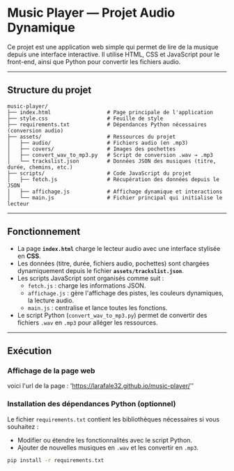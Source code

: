 # Music Player — Projet Audio Dynamique

Ce projet est une application web simple qui permet de lire de la musique depuis une interface interactive. Il utilise HTML, CSS et JavaScript pour le front-end, ainsi que Python pour convertir les fichiers audio.

---

## Structure du projet

```
music-player/
├── index.html                  # Page principale de l'application
├── style.css                   # Feuille de style
├── requirements.txt            # Dépendances Python nécessaires (conversion audio)
├── assets/                     # Ressources du projet
│   ├── audio/                  # Fichiers audio (en .mp3)
│   ├── covers/                 # Images des pochettes
│   ├── convert_wav_to_mp3.py   # Script de conversion .wav → .mp3
│   └── trackslist.json         # Données JSON des musiques (titre, durée, chemins, etc.)
├── scripts/                    # Code JavaScript du projet
│   ├── fetch.js                # Récupération des données depuis le JSON
│   ├── affichage.js            # Affichage dynamique et interactions
│   └── main.js                 # Fichier principal qui initialise le lecteur
```
---

## Fonctionnement

- La page **`index.html`** charge le lecteur audio avec une interface stylisée en **CSS**.
- Les données (titre, durée, fichiers audio, pochettes) sont chargées dynamiquement depuis le fichier **`assets/trackslist.json`**.
- Les scripts JavaScript sont organisés comme suit :
  - `fetch.js` : charge les informations JSON.
  - `affichage.js` : gère l'affichage des pistes, les couleurs dynamiques, la lecture audio.
  - `main.js` : centralise et lance toutes les fonctions.
- Le script Python (`convert_wav_to_mp3.py`) permet de convertir des fichiers `.wav` en `.mp3` pour alléger les ressources.

---

## Exécution

### Affichage de la page web

voici l'url de la page : 'https://larafale32.github.io/music-player/''

### Installation des dépendances Python (optionnel)
Le fichier `requirements.txt` contient les bibliothèques nécessaires si vous souhaitez :
- Modifier ou étendre les fonctionnalités avec le script Python.
- Ajouter de nouvelles musiques en `.wav` et les convertir en `.mp3`.

```bash
pip install -r requirements.txt
